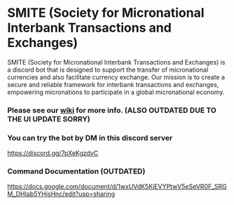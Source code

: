 # SMITE (Society for Micronational Interbank Transactions and Exchanges)

SMITE (Society for Micronational Interbank Transactions and Exchanges) is a discord bot that is designed to support the transfer of micronational currencies and also facilitate currency exchange. 
Our mission is to create a secure and reliable framework for interbank transactions and exchanges, empowering micronations to participate in a global micronational economy.

### Please see our [wiki](https://github.com/psg4220/SMITE/wiki) for more info. (ALSO OUTDATED DUE TO THE UI UPDATE SORRY)

### You can try the bot by DM in this discord server
https://discord.gg/7pXeKgzdvC

### Command Documentation (OUTDATED)
https://docs.google.com/document/d/1wxUVdK5KjEVYPtwV5eSeVR0F_SRGM_DHIab5YHjsHnc/edit?usp=sharing
